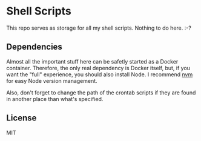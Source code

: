 Shell Scripts
==================================

This repo serves as storage for all my shell scripts. Nothing to do here. :-?

Dependencies
------------

Almost all the important stuff here can be safetly started as a Docker container. Therefore, the only real dependency is Docker itself, but, if you want the "full" experience, you should also install Node. I recommend [nvm](https://github.com/creationix/nvm) for easy Node version management.

Also, don't forget to change the path of the crontab scripts if they are found in another place than what's specified.

License
-------

MIT
